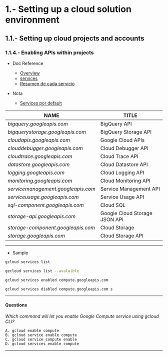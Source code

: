 # 1.- Setting up a cloud solution environment

## 1.1.- Setting up cloud projects and accounts

### 1.1.4.- Enabling APIs within projects

* Doc Reference
    - [Overview](https://cloud.google.com/service-usage/docs/overview)
    - [services](https://cloud.google.com/docs/overview/cloud-platform-services)
    - [Resumen de cada servicio](https://cloud.google.com/terms/services)

* Nota
    - [Services por default](https://cloud.google.com/service-usage/docs/enabled-service#default)


NAME                              | TITLE
---|---
*bigquery.googleapis.com*           | BigQuery API
*bigquerystorage.googleapis.com*    | BigQuery Storage API
*cloudapis.googleapis.com*          | Google Cloud APIs
*clouddebugger.googleapis.com*      | Cloud Debugger API
*cloudtrace.googleapis.com*         | Cloud Trace API
*datastore.googleapis.com*          | Cloud Datastore API
*logging.googleapis.com*            | Cloud Logging API
*monitoring.googleapis.com*         | Cloud Monitoring API
*servicemanagement.googleapis.com*  | Service Management API
*serviceusage.googleapis.com*       | Service Usage API
*sql-component.googleapis.com*      | Cloud SQL
*storage-api.googleapis.com*        | Google Cloud Storage JSON API
*storage-component.googleapis.com*  | Cloud Storage
*storage.googleapis.com*            | Cloud Storage API

---
* Sample

```bash
gcloud services list

gecloud services list --avalaible

gcloud services enabled compute.googleapis.com 

gcloud services diabled compute.googleapis.com s
```
---
#### Questions

*Which command will let you enable Google Compute service using gcloud CLI?*

    A. gcloud enable compute  
    B. gcloud service enable compute  
    C. gcloud service compute enable  
    D. gcloud services enable compute
---

